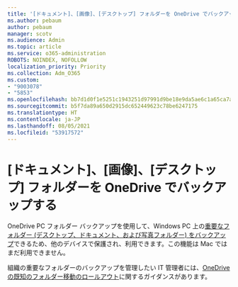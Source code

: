 ```yaml
---
title: '[ドキュメント]、[画像]、[デスクトップ] フォルダーを OneDrive でバックアップする'
ms.author: pebaum
author: pebaum
manager: scotv
ms.audience: Admin
ms.topic: article
ms.service: o365-administration
ROBOTS: NOINDEX, NOFOLLOW
localization_priority: Priority
ms.collection: Adm_O365
ms.custom:
- "9003078"
- "5853"
ms.openlocfilehash: bb7d1d0f1e5251c1943251d97991d9be18e9da5ae6c1a65ca7aa5eb32ba7dece
ms.sourcegitcommit: b5f7da89a650d2915dc652449623c78be6247175
ms.translationtype: HT
ms.contentlocale: ja-JP
ms.lasthandoff: 08/05/2021
ms.locfileid: "53917572"
---
```

# <a name="back-up-your-documents-pictures-and-desktop-folders-with-onedrive"></a>[ドキュメント]、[画像]、[デスクトップ] フォルダーを OneDrive でバックアップする

OneDrive PC フォルダー バックアップを使用して、Windows PC 上の[重要なフォルダー (デスクトップ、ドキュメント、および写真フォルダー) をバックアップ](https://support.office.com/article/d61a7930-a6fb-4b95-b28a-6552e77c3057)できるため、他のデバイスで保護され、利用できます。この機能は Mac ではまだ利用できません。  

組織の重要なフォルダーのバックアップを管理したい IT 管理者には、[OneDrive の既知のフォルダー移動のロールアウト](https://docs.microsoft.com/onedrive/redirect-known-folders)に関するガイダンスがあります。
